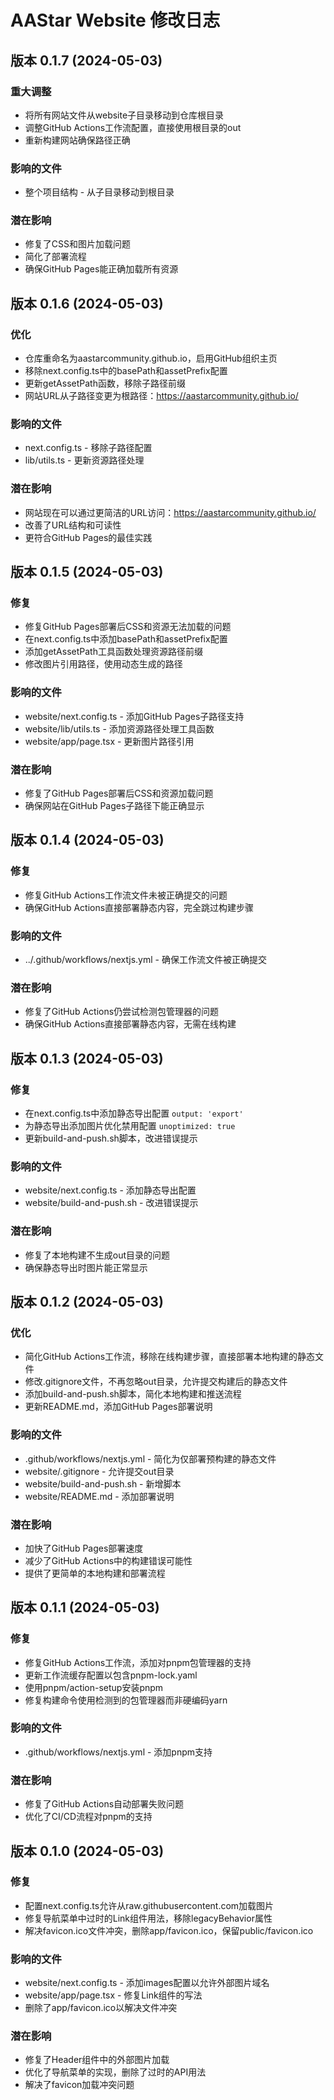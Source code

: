 # AAStar Website 修改日志

## 版本 0.1.7 (2024-05-03)

### 重大调整
- 将所有网站文件从website子目录移动到仓库根目录
- 调整GitHub Actions工作流配置，直接使用根目录的out
- 重新构建网站确保路径正确

### 影响的文件
- 整个项目结构 - 从子目录移动到根目录

### 潜在影响
- 修复了CSS和图片加载问题
- 简化了部署流程
- 确保GitHub Pages能正确加载所有资源

## 版本 0.1.6 (2024-05-03)

### 优化
- 仓库重命名为aastarcommunity.github.io，启用GitHub组织主页
- 移除next.config.ts中的basePath和assetPrefix配置
- 更新getAssetPath函数，移除子路径前缀
- 网站URL从子路径变更为根路径：https://aastarcommunity.github.io/

### 影响的文件
- next.config.ts - 移除子路径配置
- lib/utils.ts - 更新资源路径处理

### 潜在影响
- 网站现在可以通过更简洁的URL访问：https://aastarcommunity.github.io/
- 改善了URL结构和可读性
- 更符合GitHub Pages的最佳实践

## 版本 0.1.5 (2024-05-03)

### 修复
- 修复GitHub Pages部署后CSS和资源无法加载的问题
- 在next.config.ts中添加basePath和assetPrefix配置
- 添加getAssetPath工具函数处理资源路径前缀
- 修改图片引用路径，使用动态生成的路径

### 影响的文件
- website/next.config.ts - 添加GitHub Pages子路径支持
- website/lib/utils.ts - 添加资源路径处理工具函数
- website/app/page.tsx - 更新图片路径引用

### 潜在影响
- 修复了GitHub Pages部署后CSS和资源加载问题
- 确保网站在GitHub Pages子路径下能正确显示

## 版本 0.1.4 (2024-05-03)

### 修复
- 修复GitHub Actions工作流文件未被正确提交的问题
- 确保GitHub Actions直接部署静态内容，完全跳过构建步骤

### 影响的文件
- ../.github/workflows/nextjs.yml - 确保工作流文件被正确提交

### 潜在影响
- 修复了GitHub Actions仍尝试检测包管理器的问题
- 确保GitHub Actions直接部署静态内容，无需在线构建

## 版本 0.1.3 (2024-05-03)

### 修复
- 在next.config.ts中添加静态导出配置 `output: 'export'`
- 为静态导出添加图片优化禁用配置 `unoptimized: true`
- 更新build-and-push.sh脚本，改进错误提示

### 影响的文件
- website/next.config.ts - 添加静态导出配置
- website/build-and-push.sh - 改进错误提示

### 潜在影响
- 修复了本地构建不生成out目录的问题
- 确保静态导出时图片能正常显示

## 版本 0.1.2 (2024-05-03)

### 优化
- 简化GitHub Actions工作流，移除在线构建步骤，直接部署本地构建的静态文件
- 修改.gitignore文件，不再忽略out目录，允许提交构建后的静态文件
- 添加build-and-push.sh脚本，简化本地构建和推送流程
- 更新README.md，添加GitHub Pages部署说明

### 影响的文件
- .github/workflows/nextjs.yml - 简化为仅部署预构建的静态文件
- website/.gitignore - 允许提交out目录
- website/build-and-push.sh - 新增脚本
- website/README.md - 添加部署说明

### 潜在影响
- 加快了GitHub Pages部署速度
- 减少了GitHub Actions中的构建错误可能性
- 提供了更简单的本地构建和部署流程

## 版本 0.1.1 (2024-05-03)

### 修复
- 修复GitHub Actions工作流，添加对pnpm包管理器的支持
- 更新工作流缓存配置以包含pnpm-lock.yaml
- 使用pnpm/action-setup安装pnpm
- 修复构建命令使用检测到的包管理器而非硬编码yarn

### 影响的文件
- .github/workflows/nextjs.yml - 添加pnpm支持

### 潜在影响
- 修复了GitHub Actions自动部署失败问题
- 优化了CI/CD流程对pnpm的支持

## 版本 0.1.0 (2024-05-03)

### 修复
- 配置next.config.ts允许从raw.githubusercontent.com加载图片
- 修复导航菜单中过时的Link组件用法，移除legacyBehavior属性
- 解决favicon.ico文件冲突，删除app/favicon.ico，保留public/favicon.ico

### 影响的文件
- website/next.config.ts - 添加images配置以允许外部图片域名
- website/app/page.tsx - 修复Link组件的写法
- 删除了app/favicon.ico以解决文件冲突

### 潜在影响
- 修复了Header组件中的外部图片加载
- 优化了导航菜单的实现，删除了过时的API用法
- 解决了favicon加载冲突问题 